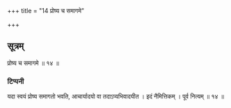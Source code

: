 +++
title = "14 प्रोष्य च समागमे"

+++
## सूत्रम्
प्रोष्य च समागमे ॥ १४ ॥  
### टिप्पनी
यदा स्वयं प्रोष्य समागतो भवति, आचार्यादयो वा तदाऽप्यभिवादयीत । इदं नैमित्तिकम् । पूर्व नित्यम् ॥ १४ ॥  
